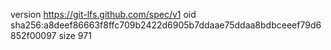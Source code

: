 version https://git-lfs.github.com/spec/v1
oid sha256:a8deef86663f8ffc709b2422d6905b7ddaae75ddaa8bdbceeef79d6852f00097
size 971
